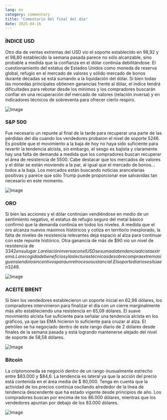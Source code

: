 ```yaml
---
lang: es
category: commentary
title: "Comentario del final del día"
date: 2025-04-16
---
```


### ÍNDICE USD

Otro día de ventas extremas del USD vio el soporte establecido en 98,92 y el 98,80 establecido la semana pasada parece no sólo alcanzable, sino probable a medida que la confianza en el dólar continúa debilitándose. El cuestionamiento del estatus de Estados Unidos como moneda de reserva global, refugio en el mercado de valores y sólido mercado de bonos durante décadas se está sumando a la liquidación del dólar. Si bien todas las monedas principales obtienen ganancias frente al dólar, el índice tendrá dificultades para rebotar desde los mínimos y los compradores buscarán confiar en una recuperación del mercado de valores (relación inversa) y en indicadores técnicos de sobreventa para ofrecer cierto respiro.

![Image](https://markleighedu.github.io/img/Apr-2025/16-Apr-2025/usdindex.jpg)

### S&P 500

Fue necesario un repunte al final de la tarde para recuperar una parte de las pérdidas del día cuando los vendedores probaron el nivel de soporte 5246. Es posible que el movimiento a la baja de hoy no haya sido suficiente para revertir la tendencia alcista, sin embargo, el sesgo es bajista y claramente hay una falta de demanda a medida que los compradores buscan recuperar el área de resistencia de 5500. Cabe destacar que los mercados de valores y el dólar se están moviendo a la par, al igual que el mercado de bonos... todos a la baja. Los mercados están buscando noticias arancelarias positivas y parece que sólo Trump puede proporcionar ese salvavidas tan necesario en este momento.  

![Image](https://markleighedu.github.io/img/Apr-2025/16-Apr-2025/sp500.jpg)

### ORO

Si bien las acciones y el dólar continúan vendiéndose en medio de un sentimiento negativo, el estatus de refugio seguro del metal básico confirmó que la demanda continúa en todos los niveles. A medida que el oro alcanza nuevos máximos históricos y cotiza en territorio inexplorado, la falta de niveles de resistencia relevantes deja espacio al alza para continuar con este repunte histórico. Otra ganancia de más de $90 vio un nivel de resistencia de $3342 en su lugar. La relación inversa con el USD se suma a la tendencia alcista extrema. La recogida de beneficios y las lecturas técnicas de sobrecompra extrema siguen siendo los incentivos para un retroceso sustancial. El soporte diario se sitúa en 3249$. 

![Image](https://markleighedu.github.io/img/Apr-2025/16-Apr-2025/gold.jpg)

### ACEITE BRENT

Si bien los vendedores establecieron un soporte inicial en 62,98 dólares, los compradores intervinieron para finalizar el día con un cierre marginalmente más alto estableciendo una resistencia en 65,09 dólares. El suave movimiento alcista fue suficiente para señalar una tendencia alcista en los gráficos, ya que las EMA hicieron lo suficiente para cruzar al alza. El petróleo se ha negociado dentro de este rango diario de 2 dólares desde finales de la semana pasada y está logrando mantenerse alejado del nivel de soporte de 58,58 dólares. 

![Image](https://markleighedu.github.io/img/Apr-2025/16-Apr-2025/brentoil.jpg)

### Bitcoin

La criptomoneda se negoció dentro de un rango inusualmente estrecho entre $83.000 y $84,6. La tendencia es lateral ya que la acción del precio está contenida en el área media de $ 80,000. Tenga en cuenta que la actividad de los precios continúa oscilando alrededor de la línea de tendencia descendente que ha estado vigente desde principios de año. Los compradores buscan por encima de los 86.000 dólares, mientras que los vendedores apuntan por debajo de los 83.000 dólares.

![Image](https://markleighedu.github.io/img/Apr-2025/16-Apr-2025/bitcoin.jpg)

